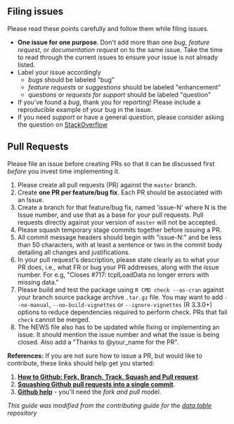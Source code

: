 Filing issues
-------------

Please read these points carefully and follow them while filing issues.

- **One issue for one purpose**. Don't add more than one *bug*, *feature request*, or *documentation request* on to the same issue. Take the time to read through the current issues to ensure your issue is not already listed.
- Label your issue accordingly
  - *bugs* should be labeled "bug"
  - *feature requests* or *suggestions* should be labeled "enhancement"
  - *questions* or *requests for support* should be labeled "question"
- If you've found a *bug*, thank you for reporting! Please include a reproducible example of your bug in the issue. 
- If you need *support* or have a general *question*, please consider asking the question on [StackOverflow](http://www.stackoverflow.com)

Pull Requests
-------------

Please file an issue before creating PRs so that it can be discussed first *before* you invest time implementing it.

1. Please create all pull requests (PR) against the `master` branch.
2. Create **one PR per feature/bug fix**. Each PR should be associated with an Issue.
3. Create a branch for that feature/bug fix, named 'issue-N' where N is the Issue number, and use that as a base for your pull requests. Pull requests directly against your version of `master` will not be accepted.
4. Please squash temporary stage commits together before issuing a PR.
5. All commit message headers should begin with "issue-N:" and be less than 50 characters, with at least a sentence or two in the commit body detailing all changes and justifications. 
5. In your pull request's description, please state clearly as to what your PR does, i.e., what FR or bug your PR addresses, along with the issue number. For e.g, "Closes #717: tcplLoadData no longer errors with missing data."
7. Please build and test the package using `R CMD check --as-cran` against your branch source package archive `.tar.gz` file. You may want to add `--no-manual`, `--no-build-vignettes` or `--ignore-vignettes` (R 3.3.0+) options to reduce dependencies required to perform check. PRs that fail `check` cannot be merged.
8. The NEWS file also has to be updated while fixing or implementing an issue. It should mention the issue number and what the issue is being closed. Also add a "Thanks to @your_name for the PR".

**References:** If you are not sure how to issue a PR, but would like to contribute, these links should help get you started:

1. **[How to Github: Fork, Branch, Track, Squash and Pull request](https://gun.io/blog/how-to-github-fork-branch-and-pull-request/)**.
2. **[Squashing Github pull requests into a single commit](http://eli.thegreenplace.net/2014/02/19/squashing-github-pull-requests-into-a-single-commit)**.
3. **[Github help](https://help.github.com/articles/using-pull-requests/)** - you'll need the *fork and pull* model.

*This guide was modified from the contributing guide for the [data.table](https://github.com/Rdatatable/data.table) repository*

